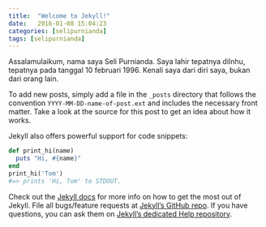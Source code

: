 ```yaml
---
title:  "Welcome to Jekyll!"
date:   2016-01-08 15:04:23
categories: [selipurnianda]
tags: [selipurnianda]
---
```

Assalamulaikum, nama saya Seli Purnianda. Saya lahir tepatnya diInhu, tepatnya pada tanggal 10 februari 1996. Kenali saya dari diri saya, bukan dari orang lain.

To add new posts, simply add a file in the `_posts` directory that follows the convention `YYYY-MM-DD-name-of-post.ext` and includes the necessary front matter. Take a look at the source for this post to get an idea about how it works.

Jekyll also offers powerful support for code snippets:

``` ruby
def print_hi(name)
  puts "Hi, #{name}"
end
print_hi('Tom')
#=> prints 'Hi, Tom' to STDOUT.
```

Check out the [Jekyll docs][jekyll] for more info on how to get the most out of Jekyll. File all bugs/feature requests at [Jekyll’s GitHub repo][jekyll-gh]. If you have questions, you can ask them on [Jekyll’s dedicated Help repository][jekyll-help].

[jekyll]:      http://jekyllrb.com
[jekyll-gh]:   https://github.com/jekyll/jekyll
[jekyll-help]: https://github.com/jekyll/jekyll-help
